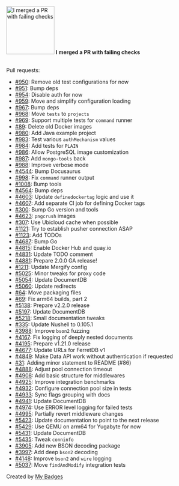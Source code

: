 <img src="https://my-badges.github.io/my-badges/this-is-fine.png" alt="I merged a PR with failing checks" title="I merged a PR with failing checks" width="128">
<strong>I merged a PR with failing checks</strong>
<br><br>

Pull requests:

- <a href="https://github.com/FerretDB/dance/pull/950">#950</a>: Remove old test configurations for now
- <a href="https://github.com/FerretDB/dance/pull/951">#951</a>: Bump deps
- <a href="https://github.com/FerretDB/dance/pull/954">#954</a>: Disable auth for now
- <a href="https://github.com/FerretDB/dance/pull/959">#959</a>: Move and simplify configuration loading
- <a href="https://github.com/FerretDB/dance/pull/967">#967</a>: Bump deps
- <a href="https://github.com/FerretDB/dance/pull/968">#968</a>: Move `tests` to `projects`
- <a href="https://github.com/FerretDB/dance/pull/969">#969</a>: Support multiple tests for `command` runner
- <a href="https://github.com/AlekSi/golang-tip/pull/89">#89</a>: Delete old Docker images
- <a href="https://github.com/FerretDB/dance/pull/980">#980</a>: Add Java example project
- <a href="https://github.com/FerretDB/dance/pull/983">#983</a>: Test various `authMechanism` values
- <a href="https://github.com/FerretDB/dance/pull/984">#984</a>: Add tests for `PLAIN`
- <a href="https://github.com/FerretDB/dance/pull/986">#986</a>: Allow PostgreSQL image customization
- <a href="https://github.com/FerretDB/dance/pull/987">#987</a>: Add `mongo-tools` back
- <a href="https://github.com/FerretDB/dance/pull/988">#988</a>: Improve verbose mode
- <a href="https://github.com/FerretDB/FerretDB/pull/4544">#4544</a>: Bump Docusaurus
- <a href="https://github.com/FerretDB/dance/pull/998">#998</a>: Fix `command` runner output
- <a href="https://github.com/FerretDB/dance/pull/1008">#1008</a>: Bump tools
- <a href="https://github.com/FerretDB/FerretDB/pull/4564">#4564</a>: Bump deps
- <a href="https://github.com/FerretDB/FerretDB/pull/4603">#4603</a>: Update `definedockertag` logic and use it
- <a href="https://github.com/FerretDB/FerretDB/pull/4607">#4607</a>: Add separate CI job for defining Docker tags
- <a href="https://github.com/FerretDB/github-actions/pull/300">#300</a>: Bump Go version and tools
- <a href="https://github.com/FerretDB/FerretDB/pull/4623">#4623</a>: `pngcrush` images
- <a href="https://github.com/FerretDB/github-actions/pull/307">#307</a>: Use Ubicloud cache when possible
- <a href="https://github.com/FerretDB/dance/pull/1121">#1121</a>: Try to establish pusher connection ASAP
- <a href="https://github.com/FerretDB/dance/pull/1123">#1123</a>: Add TODOs
- <a href="https://github.com/FerretDB/FerretDB/pull/4687">#4687</a>: Bump Go
- <a href="https://github.com/FerretDB/FerretDB/pull/4815">#4815</a>: Enable Docker Hub and quay.io
- <a href="https://github.com/FerretDB/FerretDB/pull/4831">#4831</a>: Update TODO comment
- <a href="https://github.com/FerretDB/FerretDB/pull/4881">#4881</a>: Prepare 2.0.0 GA release!
- <a href="https://github.com/FerretDB/dance/pull/1211">#1211</a>: Update Mergify config
- <a href="https://github.com/FerretDB/FerretDB/pull/5025">#5025</a>: Minor tweaks for proxy code
- <a href="https://github.com/FerretDB/FerretDB/pull/5054">#5054</a>: Update DocumentDB
- <a href="https://github.com/FerretDB/FerretDB/pull/5060">#5060</a>: Update redirects
- <a href="https://github.com/FerretDB/documentdb/pull/64">#64</a>: Move packaging files
- <a href="https://github.com/FerretDB/documentdb/pull/69">#69</a>: Fix arm64 builds, part 2
- <a href="https://github.com/FerretDB/FerretDB/pull/5138">#5138</a>: Prepare v2.2.0 release
- <a href="https://github.com/FerretDB/FerretDB/pull/5197">#5197</a>: Update DocumentDB
- <a href="https://github.com/FerretDB/FerretDB/pull/5218">#5218</a>: Small documentation tweaks
- <a href="https://github.com/FerretDB/github-actions/pull/335">#335</a>: Update Nushell to 0.105.1
- <a href="https://github.com/FerretDB/FerretDB/pull/3988">#3988</a>: Improve `bson2` fuzzing
- <a href="https://github.com/FerretDB/FerretDB/pull/4167">#4167</a>: Fix logging of deeply nested documents
- <a href="https://github.com/FerretDB/FerretDB/pull/4195">#4195</a>: Prepare v1.21.0 release
- <a href="https://github.com/FerretDB/FerretDB/pull/4677">#4677</a>: Update URLs for FerretDB v1
- <a href="https://github.com/FerretDB/FerretDB/pull/4849">#4849</a>: Make Data API work without authentication if requested
- <a href="https://github.com/FerretDB/documentdb/pull/31">#31</a>: Adding minor statement to README (#86)
- <a href="https://github.com/FerretDB/FerretDB/pull/4888">#4888</a>: Adjust pool connection timeout
- <a href="https://github.com/FerretDB/FerretDB/pull/4908">#4908</a>: Add basic structure for middlewares
- <a href="https://github.com/FerretDB/FerretDB/pull/4925">#4925</a>: Improve integration benchmarks
- <a href="https://github.com/FerretDB/FerretDB/pull/4932">#4932</a>: Configure connection pool size in tests
- <a href="https://github.com/FerretDB/FerretDB/pull/4933">#4933</a>: Sync flags grouping with docs
- <a href="https://github.com/FerretDB/FerretDB/pull/4941">#4941</a>: Update DocumentDB
- <a href="https://github.com/FerretDB/FerretDB/pull/4974">#4974</a>: Use ERROR level logging for failed tests
- <a href="https://github.com/FerretDB/FerretDB/pull/4995">#4995</a>: Partially revert middleware changes
- <a href="https://github.com/FerretDB/FerretDB/pull/5423">#5423</a>: Update documentation to point to the next release
- <a href="https://github.com/FerretDB/FerretDB/pull/5429">#5429</a>: Use QEMU on arm64 for Yugabyte for now
- <a href="https://github.com/FerretDB/FerretDB/pull/5431">#5431</a>: Update DocumentDB
- <a href="https://github.com/FerretDB/FerretDB/pull/5435">#5435</a>: Tweak `conninfo`
- <a href="https://github.com/FerretDB/FerretDB/pull/3905">#3905</a>: Add new BSON decoding package
- <a href="https://github.com/FerretDB/FerretDB/pull/3997">#3997</a>: Add deep `bson2` decoding
- <a href="https://github.com/FerretDB/FerretDB/pull/4148">#4148</a>: Improve `bson2` and `wire` logging
- <a href="https://github.com/FerretDB/FerretDB/pull/5037">#5037</a>: Move `findAndModify` integration tests


Created by <a href="https://github.com/my-badges/my-badges">My Badges</a>